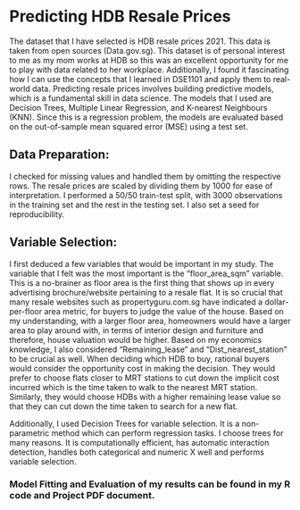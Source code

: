 # Predicting HDB Resale Prices
The dataset that I have selected is HDB resale prices 2021. This data is taken from open sources (Data.gov.sg). This dataset is of personal interest to me as my mom works at HDB so this was an excellent opportunity for me to play with data related to her workplace. Additionally, I found it fascinating how I can use the concepts that I learned in DSE1101 and apply them to real-world data. Predicting resale prices involves building predictive models, which is a fundamental skill in data science. The models that I used are Decision Trees, Multiple Linear Regression, and K-nearest Neighbours (KNN). Since this is a regression problem, the models are evaluated based on the out-of-sample mean squared error (MSE) using a test set.

## Data Preparation:
I checked for missing values and handled them by omitting the respective rows. The resale prices are scaled by dividing them by 1000 for ease of interpretation. I performed a 50/50 train-test split, with 3000 observations in the training set and the rest in the testing set. I also set a seed for reproducibility. 

## Variable Selection:
I first deduced a few variables that would be important in my study. The variable that I felt was the most important is the “floor_area_sqm” variable. This is a no-brainer as floor area is the first thing that shows up in every advertising brochure/website pertaining to a resale flat. It is so crucial that many resale websites such as propertyguru.com.sg have indicated a dollar-per-floor area metric, for buyers to judge the value of the house. Based on my understanding, with a larger floor area, homeowners would have a larger area to play around with, in terms of interior design and furniture and therefore, house valuation would be higher. Based on my economics knowledge, I also considered “Remaining_lease” and “Dist_nearest_station” to be crucial as well. When deciding which HDB to buy, rational buyers would consider the opportunity cost in making the decision. They would prefer to choose flats closer to MRT stations to cut down the implicit cost incurred which is the time taken to walk to the nearest MRT station. Similarly, they would choose HDBs with a higher remaining lease value so that they can cut down the time taken to search for a new flat.

Additionally, I used Decision Trees for variable selection. It is a non-parametric method which can perform regression tasks. I choose trees for many reasons. It is computationally efficient, has automatic interaction detection, handles both categorical and numeric X well and performs variable selection.

### Model Fitting and Evaluation of my results can be found in my R code and Project PDF document.
